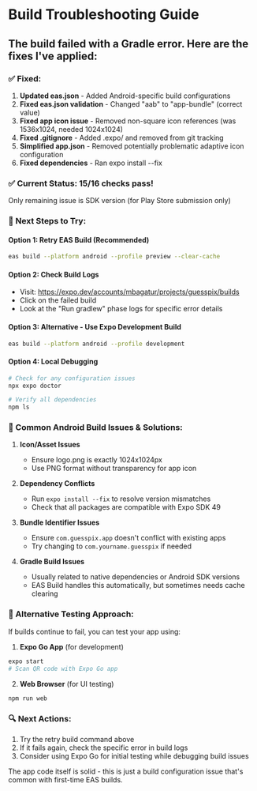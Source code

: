 # Build Troubleshooting Guide

## The build failed with a Gradle error. Here are the fixes I've applied:

### ✅ Fixed:
1. **Updated eas.json** - Added Android-specific build configurations
2. **Fixed eas.json validation** - Changed "aab" to "app-bundle" (correct value)
3. **Fixed app icon issue** - Removed non-square icon references (was 1536x1024, needed 1024x1024)
4. **Fixed .gitignore** - Added .expo/ and removed from git tracking
5. **Simplified app.json** - Removed potentially problematic adaptive icon configuration
6. **Fixed dependencies** - Ran expo install --fix

### ✅ **Current Status: 15/16 checks pass!**
Only remaining issue is SDK version (for Play Store submission only)

### 🔧 Next Steps to Try:

#### Option 1: Retry EAS Build (Recommended)
```bash
eas build --platform android --profile preview --clear-cache
```

#### Option 2: Check Build Logs
- Visit: https://expo.dev/accounts/mbagatur/projects/guesspix/builds
- Click on the failed build
- Look at the "Run gradlew" phase logs for specific error details

#### Option 3: Alternative - Use Expo Development Build
```bash
eas build --platform android --profile development
```

#### Option 4: Local Debugging
```bash
# Check for any configuration issues
npx expo doctor

# Verify all dependencies
npm ls
```

### 🐛 Common Android Build Issues & Solutions:

1. **Icon/Asset Issues**
   - Ensure logo.png is exactly 1024x1024px
   - Use PNG format without transparency for app icon

2. **Dependency Conflicts**
   - Run `expo install --fix` to resolve version mismatches
   - Check that all packages are compatible with Expo SDK 49

3. **Bundle Identifier Issues**
   - Ensure `com.guesspix.app` doesn't conflict with existing apps
   - Try changing to `com.yourname.guesspix` if needed

4. **Gradle Build Issues**
   - Usually related to native dependencies or Android SDK versions
   - EAS Build handles this automatically, but sometimes needs cache clearing

### 📱 Alternative Testing Approach:

If builds continue to fail, you can test your app using:

1. **Expo Go App** (for development)
```bash
expo start
# Scan QR code with Expo Go app
```

2. **Web Browser** (for UI testing)
```bash
npm run web
```

### 🔍 Next Actions:
1. Try the retry build command above
2. If it fails again, check the specific error in build logs
3. Consider using Expo Go for initial testing while debugging build issues

The app code itself is solid - this is just a build configuration issue that's common with first-time EAS builds.
